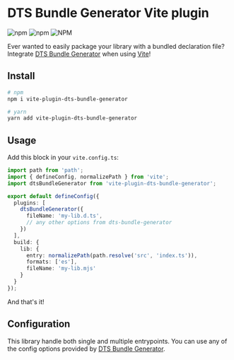 # DTS Bundle Generator Vite plugin

![npm](https://img.shields.io/npm/v/vite-plugin-dts-bundle-generator)
![npm](https://img.shields.io/npm/dt/vite-plugin-dts-bundle-generator)
![NPM](https://img.shields.io/npm/l/vite-plugin-dts-bundle-generator)

Ever wanted to easily package your library with a bundled declaration file? Integrate [DTS Bundle Generator](https://github.com/timocov/dts-bundle-generator) when using [Vite]()!

## Install
```sh
# npm
npm i vite-plugin-dts-bundle-generator

# yarn
yarn add vite-plugin-dts-bundle-generator
```

## Usage
Add this block in your `vite.config.ts`:

```ts
import path from 'path';
import { defineConfig, normalizePath } from 'vite';
import dtsBundleGenerator from 'vite-plugin-dts-bundle-generator';

export default defineConfig({
  plugins: [
    dtsBundleGenerator({
      fileName: 'my-lib.d.ts',
      // any other options from dts-bundle-generator
    })
  ],
  build: {
    lib: {
      entry: normalizePath(path.resolve('src', 'index.ts')),
      formats: ['es'],
      fileName: 'my-lib.mjs'
    }
  }
});

```

And that's it!

## Configuration

This library handle both single and multiple entrypoints. You can use any of the config options provided by [DTS Bundle Generator](https://github.com/timocov/dts-bundle-generator).

